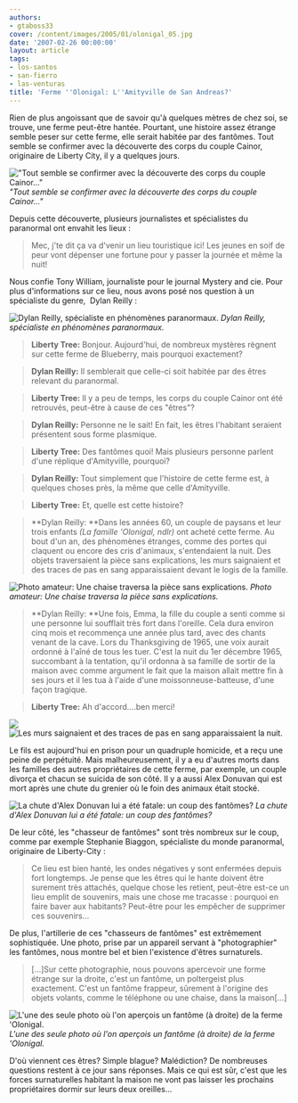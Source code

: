 ```yaml
---
authors:
- gtaboss33
cover: /content/images/2005/01/olonigal_05.jpg
date: '2007-02-26 00:00:00'
layout: article
tags:
- los-santos
- san-fierro
- las-venturas
title: 'Ferme ''Olonigal: L''Amityville de San Andreas?'
---
```



Rien de plus angoissant que de savoir qu'à quelques mètres de chez soi, se trouve, une ferme peut-être hantée. Pourtant, une histoire assez étrange semble peser sur cette ferme, elle serait habitée par des fantômes. Tout semble se confirmer avec la découverte des corps du couple Cainor, originaire de Liberty City, il y a quelques jours.

!["Tout semble se confirmer avec la découverte des corps du couple Cainor..."](/content/images/2005/01/olonigal_06.jpg)
_"Tout semble se confirmer avec la découverte des corps du couple Cainor..."_

Depuis cette découverte, plusieurs journalistes et spécialistes du paranormal ont envahit les lieux :

> Mec, j'te dit ça va d'venir un lieu touristique ici! Les jeunes en soif de peur vont dépenser&nbsp;une fortune pour y passer la journée et même la nuit!

Nous confie Tony William, journaliste pour le journal Mystery and cie. Pour plus d'informations sur ce lieu, nous avons posé nos question à un spécialiste du genre, &nbsp;Dylan Reilly :

![Dylan Reilly, spécialiste en phénomènes paranormaux.](/content/images/2005/01/olonigal_12.jpg)
_Dylan Reilly, spécialiste en phénomènes paranormaux._

> **Liberty Tree:** Bonjour. Aujourd'hui, de nombreux mystères règnent sur cette ferme de Blueberry, mais pourquoi exactement?

> **Dylan Reilly:** Il semblerait que celle-ci soit habitée par des êtres relevant du paranormal.

> **Liberty Tree:** Il y a peu de temps, les corps du couple Cainor ont été retrouvés, peut-être à cause de ces "êtres"?

> **Dylan Reilly:** Personne ne le sait! En fait, les êtres l'habitant seraient présentent sous forme plasmique.

> **Liberty Tree:** Des fantômes quoi! Mais plusieurs personne parlent d'une réplique d'Amityville, pourquoi?

> **Dylan Reilly:** Tout simplement que l'histoire de cette ferme est, à quelques choses près, la même que celle d'Amityville.

> **Liberty Tree:** Et, quelle est cette histoire?

> \*\*Dylan Reilly: \*\*Dans les années 60, un couple de paysans et leur trois enfants _(La famille 'Olonigal, ndlr)_ ont acheté cette ferme. Au bout d'un an, des phénomènes étranges, comme des portes qui claquent ou encore des cris d'animaux,&nbsp;s'entendaient la nuit. Des objets traversaient la pièce sans explications, les murs saignaient&nbsp;et des traces de pas en sang apparaissaient devant le logis de la famille.

![Photo amateur: Une chaise traversa la pièce sans explications.](/content/images/2005/01/olonigal_01.jpg)
_Photo amateur: Une chaise traversa la pièce sans explications._

> \*\*Dylan Reilly: \*\*Une fois, Emma, la fille du couple a senti comme si une personne lui soufflait très fort dans l'oreille. Cela dura environ cinq mois et recommença une année plus tard, avec des chants venant de la cave.&nbsp;Lors du Thanksgiving de 1965, une voix aurait ordonné à l'aîné de tous les tuer. C'est la nuit du&nbsp;1er décembre 1965, succombant à la tentation, qu'il ordonna à sa famille de sortir de la maison avec comme argument le fait que la maison allait mettre fin à ses jours&nbsp;et il les tua à l'aide d'une moissonneuse-batteuse, d'une façon tragique.

> **Liberty Tree:** Ah d'accord....ben merci!

![](/content/images/2005/01/olonigal_10.jpg) 
 ![Les murs saignaient et des traces de pas en sang apparaissaient la nuit.](/content/images/2005/01/olonigal_04.jpg)

Le fils est aujourd'hui en prison pour un quadruple homicide, et a reçu une peine de perpétuité. Mais malheureusement, il y a eu d'autres morts dans les familles des autres&nbsp;propriétaires de cette ferme, par exemple, un couple divorça et chacun se suicida de son côté. Il y a aussi Alex Donuvan qui est mort après une chute du grenier où le foin des animaux était stocké.

![La chute d'Alex Donuvan lui a été fatale: un coup des fantômes?](/content/images/2005/01/olonigal_03.jpg)
_La chute d'Alex Donuvan lui a été fatale: un coup des fantômes?_

De leur côté, les "chasseur de fantômes" sont très nombreux sur le coup, comme par exemple&nbsp;Stephanie Biaggon, spécialiste du monde paranormal, originaire de Liberty-City :

> Ce lieu est bien hanté, les ondes négatives y sont enfermées depuis fort longtemps. Je pense que les êtres qui le hante doivent être surement très attachés, quelque chose les retient, peut-être est-ce un lieu emplit de souvenirs, mais une chose me tracasse : pourquoi en faire baver aux habitants? Peut-être pour les empêcher de supprimer ces souvenirs...

De plus, l'artillerie de ces "chasseurs de fantômes" est extrêmement sophistiquée. Une photo, prise par un appareil servant à "photographier" les fantômes, nous montre bel et bien l'existence d'êtres surnaturels.

> [...]Sur cette photographie, nous pouvons apercevoir une forme étrange sur la droite, c'est un fantôme, un poltergeist plus exactement. C'est un fantôme frappeur, sûrement à l'origine des objets volants, comme le téléphone ou une chaise,&nbsp;dans la maison[...]

![L'une des seule photo où l'on aperçois un fantôme (à droite) de la ferme 'Olonigal.](/content/images/2005/01/olonigal_09.jpg)
_L'une des seule photo où l'on aperçois un fantôme (à droite) de la ferme 'Olonigal._[](/content/images/2005/01/olonigal_07.jpg)

D'où viennent ces êtres? Simple blague?&nbsp;Malédiction? De nombreuses questions restent à ce jour sans réponses. Mais ce qui est sûr, c'est que les forces surnaturelles habitant la maison ne vont pas laisser les prochains propriétaires dormir sur leurs deux oreilles...